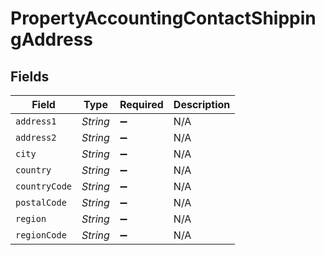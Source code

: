 # PropertyAccountingContactShippingAddress


## Fields

| Field              | Type               | Required           | Description        |
| ------------------ | ------------------ | ------------------ | ------------------ |
| `address1`         | *String*           | :heavy_minus_sign: | N/A                |
| `address2`         | *String*           | :heavy_minus_sign: | N/A                |
| `city`             | *String*           | :heavy_minus_sign: | N/A                |
| `country`          | *String*           | :heavy_minus_sign: | N/A                |
| `countryCode`      | *String*           | :heavy_minus_sign: | N/A                |
| `postalCode`       | *String*           | :heavy_minus_sign: | N/A                |
| `region`           | *String*           | :heavy_minus_sign: | N/A                |
| `regionCode`       | *String*           | :heavy_minus_sign: | N/A                |